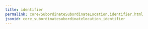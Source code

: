 ```yaml
---
title: identifier
permalink: core/SubordinateSubordinateLocation.identifier.html
jsonid: core_subordinatesubordinatelocation_identifier
---
```


